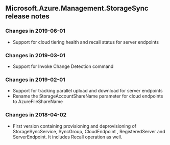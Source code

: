 ## Microsoft.Azure.Management.StorageSync release notes

### Changes in 2019-06-01

- Support for cloud tiering health and recall status for server endpoints

### Changes in 2019-03-01

- Support for Invoke Change Detection command

### Changes in 2019-02-01

- Support for tracking parallel upload and download for server endpoints
- Rename the StorageAccountShareName parameter for cloud endpoints to AzureFileShareName

### Changes in 2018-04-02

- First version containing provisioning and deprovisioning of StorageSyncService, SyncGroup, CloudEndpoint , RegisteredServer and ServerEndpoint. It includes Recall operation as well.